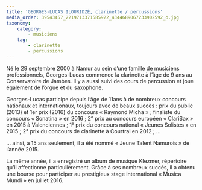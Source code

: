 ```yaml
---
title: 'GEORGES-LUCAS ILOURIDZÉ, clarinette / percussions'
media_order: 39543457_2219713371585922_4344689067233902592_o.jpg
taxonomy:
    category:
        - musiciens
    tag:
        - clarinette
        - percussions
---
```


Né le 29 septembre 2000 à Namur au sein d’une famille de musiciens professionnels, Georges-Lucas commence la clarinette à l’âge de 9 ans au Conservatoire de Jambes. Il y a aussi suivi des cours de percussion et joue également de l’orgue et du saxophone.

Georges-Lucas participe depuis l’âge de 11ans à de nombreux concours nationaux et internationaux, toujours avec de beaux succès : prix du public (2013) et 1er prix (2016) du concours « Raymond Micha » ; finaliste du concours « Sonatina » en 2016 ; 2° prix au concours européen « ClariSax » en 2015 à Valenciennes ; 1° prix du concours national « Jeunes Solistes » en 2015 ; 2° prix du concours de clarinette à Courtrai en 2012 ; …

… ainsi, à 15 ans seulement, il a été nommé « Jeune Talent Namurois » de l’année 2015.

La même année, il a enregistré un album de musique Klezmer, répertoire qu’il affectionne particulièrement.
Grâce à ses nombreux succès, il a obtenu une bourse pour participer au prestigieux stage international « Musica Mundi » en juillet 2016.
